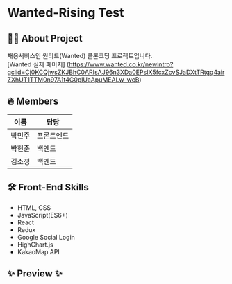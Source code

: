 # Wanted-Rising Test  
## 👩‍💻 About Project  
채용서비스인 원티드(Wanted) 클론코딩 프로젝트입니다.  
[Wanted 실제 페이지] (https://www.wanted.co.kr/newintro?gclid=Cj0KCQjwsZKJBhC0ARIsAJ96n3XDa0EPsIX5fcxZcvSJaDXtTRtgq4airZXhUT1TTM0n97A1t4G0plUaApuMEALw_wcB)  
  
## 🔥 Members  
|이름|담당|  
|---|---|
|박민주|프론트엔드|  
|박현준|백엔드|  
|김소정|백엔드|  
  
## 🛠 Front-End Skills  
- HTML, CSS
- JavaScript(ES6+)
- React
- Redux
- Google Social Login
- HighChart.js
- KakaoMap API  

## ✨ Preview ✨  
